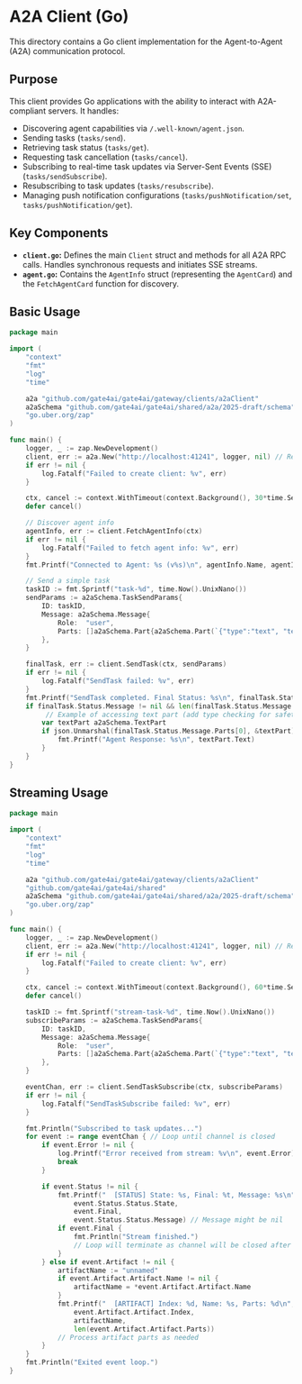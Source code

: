 # A2A Client (Go)

This directory contains a Go client implementation for the Agent-to-Agent (A2A) communication protocol.

## Purpose

This client provides Go applications with the ability to interact with A2A-compliant servers. It handles:

*   Discovering agent capabilities via `/.well-known/agent.json`.
*   Sending tasks (`tasks/send`).
*   Retrieving task status (`tasks/get`).
*   Requesting task cancellation (`tasks/cancel`).
*   Subscribing to real-time task updates via Server-Sent Events (SSE) (`tasks/sendSubscribe`).
*   Resubscribing to task updates (`tasks/resubscribe`).
*   Managing push notification configurations (`tasks/pushNotification/set`, `tasks/pushNotification/get`).

## Key Components

*   **`client.go`:** Defines the main `Client` struct and methods for all A2A RPC calls. Handles synchronous requests and initiates SSE streams.
*   **`agent.go`:** Contains the `AgentInfo` struct (representing the `AgentCard`) and the `FetchAgentCard` function for discovery.

## Basic Usage

```go
package main

import (
	"context"
	"fmt"
	"log"
	"time"

	a2a "github.com/gate4ai/gate4ai/gateway/clients/a2aClient"
	a2aSchema "github.com/gate4ai/gate4ai/shared/a2a/2025-draft/schema"
	"go.uber.org/zap"
)

func main() {
	logger, _ := zap.NewDevelopment()
	client, err := a2a.New("http://localhost:41241", logger, nil) // Replace with your A2A server URL
	if err != nil {
		log.Fatalf("Failed to create client: %v", err)
	}

	ctx, cancel := context.WithTimeout(context.Background(), 30*time.Second)
	defer cancel()

	// Discover agent info
	agentInfo, err := client.FetchAgentInfo(ctx)
	if err != nil {
		log.Fatalf("Failed to fetch agent info: %v", err)
	}
	fmt.Printf("Connected to Agent: %s (v%s)\n", agentInfo.Name, agentInfo.Version)

	// Send a simple task
	taskID := fmt.Sprintf("task-%d", time.Now().UnixNano())
	sendParams := a2aSchema.TaskSendParams{
		ID: taskID,
		Message: a2aSchema.Message{
			Role:  "user",
			Parts: []a2aSchema.Part{a2aSchema.Part(`{"type":"text", "text":"Hello A2A agent!"}`)},
		},
	}

	finalTask, err := client.SendTask(ctx, sendParams)
	if err != nil {
		log.Fatalf("SendTask failed: %v", err)
	}
	fmt.Printf("SendTask completed. Final Status: %s\n", finalTask.Status.State)
	if finalTask.Status.Message != nil && len(finalTask.Status.Message.Parts) > 0 {
         // Example of accessing text part (add type checking for safety)
        var textPart a2aSchema.TextPart
        if json.Unmarshal(finalTask.Status.Message.Parts[0], &textPart) == nil && textPart.Type == "text" {
            fmt.Printf("Agent Response: %s\n", textPart.Text)
        }
	}
}
```

## Streaming Usage

```go
package main

import (
	"context"
	"fmt"
	"log"
	"time"

	a2a "github.com/gate4ai/gate4ai/gateway/clients/a2aClient"
	"github.com/gate4ai/gate4ai/shared"
	a2aSchema "github.com/gate4ai/gate4ai/shared/a2a/2025-draft/schema"
	"go.uber.org/zap"
)

func main() {
	logger, _ := zap.NewDevelopment()
	client, err := a2a.New("http://localhost:41241", logger, nil) // Replace with your A2A server URL
	if err != nil {
		log.Fatalf("Failed to create client: %v", err)
	}

	ctx, cancel := context.WithTimeout(context.Background(), 60*time.Second) // Longer timeout for streaming
	defer cancel()

	taskID := fmt.Sprintf("stream-task-%d", time.Now().UnixNano())
	subscribeParams := a2aSchema.TaskSendParams{
		ID: taskID,
		Message: a2aSchema.Message{
			Role:  "user",
			Parts: []a2aSchema.Part{a2aSchema.Part(`{"type":"text", "text":"Generate a Go function and stream the result."}`)},
		},
	}

	eventChan, err := client.SendTaskSubscribe(ctx, subscribeParams)
	if err != nil {
		log.Fatalf("SendTaskSubscribe failed: %v", err)
	}

	fmt.Println("Subscribed to task updates...")
	for event := range eventChan { // Loop until channel is closed
		if event.Error != nil {
			log.Printf("Error received from stream: %v\n", event.Error)
			break
		}

		if event.Status != nil {
			fmt.Printf("  [STATUS] State: %s, Final: %t, Message: %s\n",
				event.Status.Status.State,
				event.Final,
				event.Status.Status.Message) // Message might be nil
			if event.Final {
				fmt.Println("Stream finished.")
				// Loop will terminate as channel will be closed after this
			}
		} else if event.Artifact != nil {
			artifactName := "unnamed"
			if event.Artifact.Artifact.Name != nil {
				artifactName = *event.Artifact.Artifact.Name
			}
			fmt.Printf("  [ARTIFACT] Index: %d, Name: %s, Parts: %d\n",
				event.Artifact.Artifact.Index,
				artifactName,
				len(event.Artifact.Artifact.Parts))
			// Process artifact parts as needed
		}
	}
	fmt.Println("Exited event loop.")
} 
